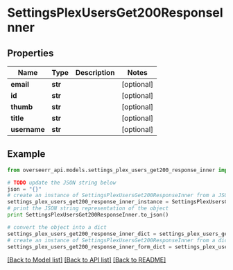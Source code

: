 # SettingsPlexUsersGet200ResponseInner


## Properties
Name | Type | Description | Notes
------------ | ------------- | ------------- | -------------
**email** | **str** |  | [optional] 
**id** | **str** |  | [optional] 
**thumb** | **str** |  | [optional] 
**title** | **str** |  | [optional] 
**username** | **str** |  | [optional] 

## Example

```python
from overseerr_api.models.settings_plex_users_get200_response_inner import SettingsPlexUsersGet200ResponseInner

# TODO update the JSON string below
json = "{}"
# create an instance of SettingsPlexUsersGet200ResponseInner from a JSON string
settings_plex_users_get200_response_inner_instance = SettingsPlexUsersGet200ResponseInner.from_json(json)
# print the JSON string representation of the object
print SettingsPlexUsersGet200ResponseInner.to_json()

# convert the object into a dict
settings_plex_users_get200_response_inner_dict = settings_plex_users_get200_response_inner_instance.to_dict()
# create an instance of SettingsPlexUsersGet200ResponseInner from a dict
settings_plex_users_get200_response_inner_form_dict = settings_plex_users_get200_response_inner.from_dict(settings_plex_users_get200_response_inner_dict)
```
[[Back to Model list]](../README.md#documentation-for-models) [[Back to API list]](../README.md#documentation-for-api-endpoints) [[Back to README]](../README.md)


